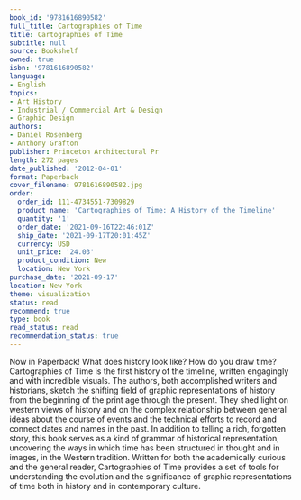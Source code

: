 ```yaml
---
book_id: '9781616890582'
full_title: Cartographies of Time
title: Cartographies of Time
subtitle: null
source: Bookshelf
owned: true
isbn: '9781616890582'
language:
- English
topics:
- Art History
- Industrial / Commercial Art & Design
- Graphic Design
authors:
- Daniel Rosenberg
- Anthony Grafton
publisher: Princeton Architectural Pr
length: 272 pages
date_published: '2012-04-01'
format: Paperback
cover_filename: 9781616890582.jpg
order:
  order_id: 111-4734551-7309829
  product_name: 'Cartographies of Time: A History of the Timeline'
  quantity: '1'
  order_date: '2021-09-16T22:46:01Z'
  ship_date: '2021-09-17T20:01:45Z'
  currency: USD
  unit_price: '24.03'
  product_condition: New
  location: New York
purchase_date: '2021-09-17'
location: New York
theme: visualization
status: read
recommend: true
type: book
read_status: read
recommendation_status: true
---
```

Now in Paperback! What does history look like? How do you draw time? Cartographies of Time is the first history of the timeline, written engagingly and with incredible visuals. The authors, both accomplished writers and historians, sketch the shifting field of graphic representations of history from the beginning of the print age through the present. They shed light on western views of history and on the complex relationship between general ideas about the course of events and the technical efforts to record and connect dates and names in the past. In addition to telling a rich, forgotten story, this book serves as a kind of grammar of historical representation, uncovering the ways in which time has been structured in thought and in images, in the Western tradition. Written for both the academically curious and the general reader, Cartographies of Time provides a set of tools for understanding the evolution and the significance of graphic representations of time both in history and in contemporary culture.
